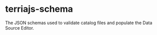 # terriajs-schema
The JSON schemas used to validate catalog files and populate the Data Source Editor.
